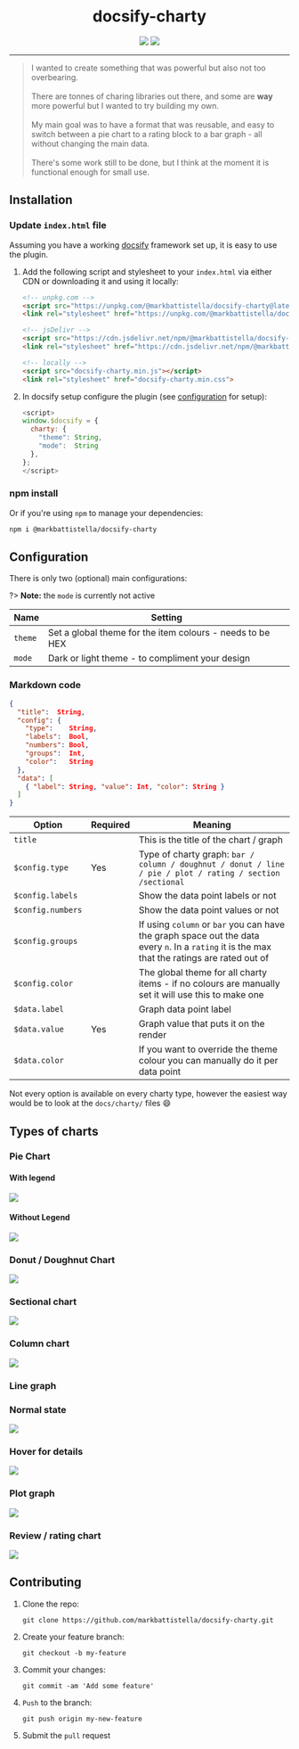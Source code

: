 <div align="center">

# docsify-charty

[![](https://img.shields.io/badge/%20-@markbattistella-blue?logo=paypal&style=for-the-badge)](https://www.paypal.me/markbattistella/6AUD)
[![](https://img.shields.io/badge/%20-buymeacoffee-black?logo=buy-me-a-coffee&style=for-the-badge)](https://www.buymeacoffee.com/markbattistella)
</div>

---

> I wanted to create something that was powerful but also not too overbearing.<br><br>There are tonnes of charing libraries out there, and some are **way** more powerful but I wanted to try building my own.<br><br>My main goal was to have a format that was reusable, and easy to switch between a pie chart to a rating block to a bar graph - all without changing the main data.<br><br>There's some work still to be done, but I think at the moment it is functional enough for small use.

## Installation

### Update `index.html` file

Assuming you have a working [docsify](https://docsify.js.org/) framework set up, it is easy to use the plugin.

1. Add the following script and stylesheet to your `index.html` via either CDN or downloading it and using it locally:

    ```html
    <!-- unpkg.com -->
    <script src="https://unpkg.com/@markbattistella/docsify-charty@latest"></script>
    <link rel="stylesheet" href="https://unpkg.com/@markbattistella/docsify-charty@1.0.4/dist/docsify-charty.min.css">

    <!-- jsDelivr -->
    <script src="https://cdn.jsdelivr.net/npm/@markbattistella/docsify-charty@latest"></script>
    <link rel="stylesheet" href="https://cdn.jsdelivr.net/npm/@markbattistella/docsify-charty@latest/dist/docsify-charty.min.css">

    <!-- locally -->
    <script src="docsify-charty.min.js"></script>
    <link rel="stylesheet" href="docsify-charty.min.css">
    ```

1. In docsify setup configure the plugin (see [configuration](#configuration) for setup):

    ```js
    <script>
    window.$docsify = {
      charty: {
        "theme": String,
        "mode":  String
      },
    };
    </script>
    ```

### npm install

Or if you're using `npm` to manage your dependencies:

```sh
npm i @markbattistella/docsify-charty
```

## Configuration

There is only two (optional) main configurations:

?> **Note:** the `mode` is currently not active

| Name    | Setting                                                   |
|---------|-----------------------------------------------------------|
| `theme` | Set a global theme for the item colours - needs to be HEX |
| `mode`  | Dark or light theme - to compliment your design           |

### Markdown code

```json
{
  "title":  String,
  "config": {
    "type":    String,
    "labels":  Bool,
    "numbers": Bool,
    "groups":  Int,
    "color":   String
  },
  "data": [
    { "label": String, "value": Int, "color": String }
  ]
}
```

| Option            | Required | Meaning                                      |
|-------------------|----------|----------------------------------------------|
| `title`           |          | This is the title of the chart / graph       |
| `$config.type`    | Yes      | Type of charty graph: `bar / column / doughnut / donut / line / pie / plot / rating / section /sectional`                    |
| `$config.labels`  |          | Show the data point labels or not            |
| `$config.numbers` |          | Show the data point values or not            |
| `$config.groups`  |          | If using `column` or `bar` you can have the graph space out the data every `n`. In a `rating` it is the max that the ratings are rated out of |
| `$config.color`   |          | The global theme for all charty items - if no colours are manually set it will use this to make one                         |
| `$data.label`     |          | Graph data point label                       |
| `$data.value`     | Yes      | Graph value that puts it on the render       |
| `$data.color`     |          | If you want to override the theme colour you can manually do it per data point |

Not every option is available on every charty type, however the easiest way would be to look at the `docs/charty/` files :smile:

## Types of charts

### Pie Chart

#### With legend

![](/docs/demo/01.jpg)

#### Without Legend

![](/docs/demo/02.jpg)

### Donut / Doughnut Chart

![](/docs/demo/03.jpg)

### Sectional chart

![](/docs/demo/04.jpg)

### Column chart

![](/docs/demo/05.jpg)

### Line graph

### Normal state

![](/docs/demo/06.jpg)

### Hover for details

![](/docs/demo/07.jpg)

### Plot graph

![](/docs/demo/08.jpg)

### Review / rating chart

![](/docs/demo/09.jpg)

## Contributing

1. Clone the repo:

    `git clone https://github.com/markbattistella/docsify-charty.git`

1. Create your feature branch:

    `git checkout -b my-feature`

1. Commit your changes:

    `git commit -am 'Add some feature'`

1. `Push` to the branch:

    `git push origin my-new-feature`

1. Submit the `pull` request
